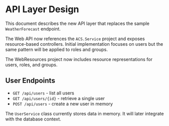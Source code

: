 # API Layer Design

This document describes the new API layer that replaces the sample `WeatherForecast` endpoint.

The Web API now references the `ACS.Service` project and exposes resource-based controllers.
Initial implementation focuses on users but the same pattern will be applied to roles and groups.

The WebResources project now includes resource representations for users, roles, and groups.

## User Endpoints
- `GET /api/users` - list all users
- `GET /api/users/{id}` - retrieve a single user
- `POST /api/users` - create a new user in memory

The `UserService` class currently stores data in memory. It will later integrate with the database context.
